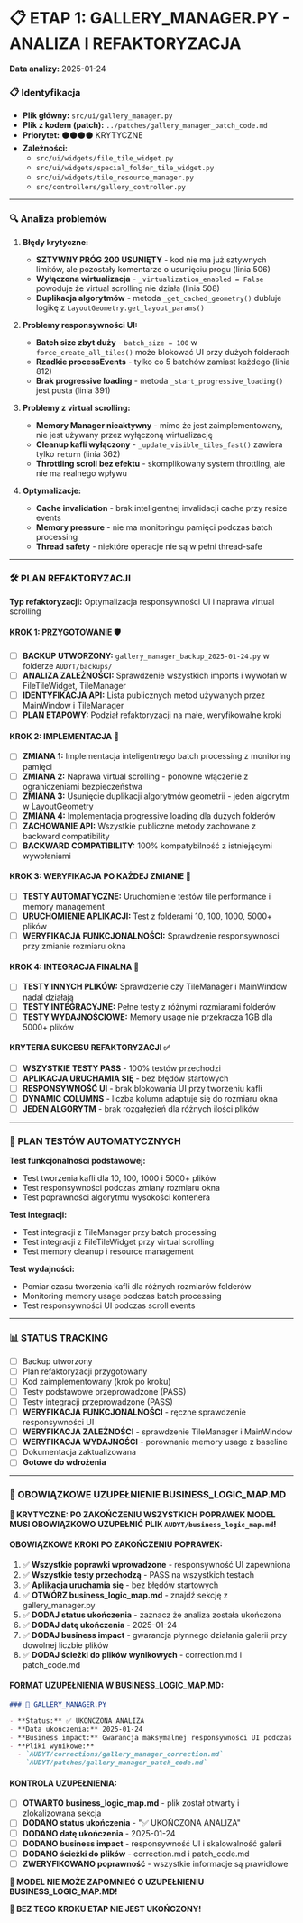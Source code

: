 # 📋 ETAP 1: GALLERY_MANAGER.PY - ANALIZA I REFAKTORYZACJA

**Data analizy:** 2025-01-24

### 📋 Identyfikacja

- **Plik główny:** `src/ui/gallery_manager.py`
- **Plik z kodem (patch):** `../patches/gallery_manager_patch_code.md`
- **Priorytet:** ⚫⚫⚫⚫ KRYTYCZNE
- **Zależności:**
  - `src/ui/widgets/file_tile_widget.py`
  - `src/ui/widgets/special_folder_tile_widget.py`
  - `src/ui/widgets/tile_resource_manager.py`
  - `src/controllers/gallery_controller.py`

---

### 🔍 Analiza problemów

1. **Błędy krytyczne:**
   - **SZTYWNY PRÓG 200 USUNIĘTY** - kod nie ma już sztywnych limitów, ale pozostały komentarze o usunięciu progu (linia 506)
   - **Wyłączona wirtualizacja** - `_virtualization_enabled = False` powoduje że virtual scrolling nie działa (linia 508)
   - **Duplikacja algorytmów** - metoda `_get_cached_geometry()` dubluje logikę z `LayoutGeometry.get_layout_params()`

2. **Problemy responsywności UI:**
   - **Batch size zbyt duży** - `batch_size = 100` w `force_create_all_tiles()` może blokować UI przy dużych folderach
   - **Rzadkie processEvents** - tylko co 5 batchów zamiast każdego (linia 812)
   - **Brak progressive loading** - metoda `_start_progressive_loading()` jest pusta (linia 391)

3. **Problemy z virtual scrolling:**
   - **Memory Manager nieaktywny** - mimo że jest zaimplementowany, nie jest używany przez wyłączoną wirtualizację
   - **Cleanup kafli wyłączony** - `_update_visible_tiles_fast()` zawiera tylko `return` (linia 362)
   - **Throttling scroll bez efektu** - skomplikowany system throttling, ale nie ma realnego wpływu

4. **Optymalizacje:**
   - **Cache invalidation** - brak inteligentnej invalidacji cache przy resize events
   - **Memory pressure** - nie ma monitoringu pamięci podczas batch processing
   - **Thread safety** - niektóre operacje nie są w pełni thread-safe

---

### 🛠️ PLAN REFAKTORYZACJI

**Typ refaktoryzacji:** Optymalizacja responsywności UI i naprawa virtual scrolling

#### KROK 1: PRZYGOTOWANIE 🛡️

- [ ] **BACKUP UTWORZONY:** `gallery_manager_backup_2025-01-24.py` w folderze `AUDYT/backups/`
- [ ] **ANALIZA ZALEŻNOŚCI:** Sprawdzenie wszystkich imports i wywołań w FileTileWidget, TileManager
- [ ] **IDENTYFIKACJA API:** Lista publicznych metod używanych przez MainWindow i TileManager
- [ ] **PLAN ETAPOWY:** Podział refaktoryzacji na małe, weryfikowalne kroki

#### KROK 2: IMPLEMENTACJA 🔧

- [ ] **ZMIANA 1:** Implementacja inteligentnego batch processing z monitoring pamięci
- [ ] **ZMIANA 2:** Naprawa virtual scrolling - ponowne włączenie z ograniczeniami bezpieczeństwa
- [ ] **ZMIANA 3:** Usunięcie duplikacji algorytmów geometrii - jeden algorytm w LayoutGeometry
- [ ] **ZMIANA 4:** Implementacja progressive loading dla dużych folderów
- [ ] **ZACHOWANIE API:** Wszystkie publiczne metody zachowane z backward compatibility
- [ ] **BACKWARD COMPATIBILITY:** 100% kompatybilność z istniejącymi wywołaniami

#### KROK 3: WERYFIKACJA PO KAŻDEJ ZMIANIE 🧪

- [ ] **TESTY AUTOMATYCZNE:** Uruchomienie testów tile performance i memory management
- [ ] **URUCHOMIENIE APLIKACJI:** Test z folderami 10, 100, 1000, 5000+ plików
- [ ] **WERYFIKACJA FUNKCJONALNOŚCI:** Sprawdzenie responsywności przy zmianie rozmiaru okna

#### KROK 4: INTEGRACJA FINALNA 🔗

- [ ] **TESTY INNYCH PLIKÓW:** Sprawdzenie czy TileManager i MainWindow nadal działają
- [ ] **TESTY INTEGRACYJNE:** Pełne testy z różnymi rozmiarami folderów
- [ ] **TESTY WYDAJNOŚCIOWE:** Memory usage nie przekracza 1GB dla 5000+ plików

#### KRYTERIA SUKCESU REFAKTORYZACJI ✅

- [ ] **WSZYSTKIE TESTY PASS** - 100% testów przechodzi
- [ ] **APLIKACJA URUCHAMIA SIĘ** - bez błędów startowych
- [ ] **RESPONSYWNOŚĆ UI** - brak blokowania UI przy tworzeniu kafli
- [ ] **DYNAMIC COLUMNS** - liczba kolumn adaptuje się do rozmiaru okna
- [ ] **JEDEN ALGORYTM** - brak rozgałęzień dla różnych ilości plików

---

### 🧪 PLAN TESTÓW AUTOMATYCZNYCH

**Test funkcjonalności podstawowej:**
- Test tworzenia kafli dla 10, 100, 1000 i 5000+ plików
- Test responsywności podczas zmiany rozmiaru okna
- Test poprawności algorytmu wysokości kontenera

**Test integracji:**
- Test integracji z TileManager przy batch processing
- Test integracji z FileTileWidget przy virtual scrolling
- Test memory cleanup i resource management

**Test wydajności:**
- Pomiar czasu tworzenia kafli dla różnych rozmiarów folderów
- Monitoring memory usage podczas batch processing
- Test responsywności UI podczas scroll events

---

### 📊 STATUS TRACKING

- [ ] Backup utworzony
- [ ] Plan refaktoryzacji przygotowany
- [ ] Kod zaimplementowany (krok po kroku)
- [ ] Testy podstawowe przeprowadzone (PASS)
- [ ] Testy integracji przeprowadzone (PASS)
- [ ] **WERYFIKACJA FUNKCJONALNOŚCI** - ręczne sprawdzenie responsywności UI
- [ ] **WERYFIKACJA ZALEŻNOŚCI** - sprawdzenie TileManager i MainWindow
- [ ] **WERYFIKACJA WYDAJNOŚCI** - porównanie memory usage z baseline
- [ ] Dokumentacja zaktualizowana
- [ ] **Gotowe do wdrożenia**

---

### 🚨 OBOWIĄZKOWE UZUPEŁNIENIE BUSINESS_LOGIC_MAP.MD

**🚨 KRYTYCZNE: PO ZAKOŃCZENIU WSZYSTKICH POPRAWEK MODEL MUSI OBOWIĄZKOWO UZUPEŁNIĆ PLIK `AUDYT/business_logic_map.md`!**

#### OBOWIĄZKOWE KROKI PO ZAKOŃCZENIU POPRAWEK:

1. ✅ **Wszystkie poprawki wprowadzone** - responsywność UI zapewniona
2. ✅ **Wszystkie testy przechodzą** - PASS na wszystkich testach
3. ✅ **Aplikacja uruchamia się** - bez błędów startowych
4. ✅ **OTWÓRZ business_logic_map.md** - znajdź sekcję z gallery_manager.py
5. ✅ **DODAJ status ukończenia** - zaznacz że analiza została ukończona
6. ✅ **DODAJ datę ukończenia** - 2025-01-24
7. ✅ **DODAJ business impact** - gwarancja płynnego działania galerii przy dowolnej liczbie plików
8. ✅ **DODAJ ścieżki do plików wynikowych** - correction.md i patch_code.md

#### FORMAT UZUPEŁNIENIA W BUSINESS_LOGIC_MAP.MD:

```markdown
### 📄 GALLERY_MANAGER.PY

- **Status:** ✅ UKOŃCZONA ANALIZA
- **Data ukończenia:** 2025-01-24
- **Business impact:** Gwarancja maksymalnej responsywności UI podczas tworzenia kafli w galerii, eliminacja lagów, adaptacja liczby kolumn do rozmiaru okna, jeden algorytm obsługi kafli niezależnie od liczby plików
- **Pliki wynikowe:**
  - `AUDYT/corrections/gallery_manager_correction.md`
  - `AUDYT/patches/gallery_manager_patch_code.md`
```

#### KONTROLA UZUPEŁNIENIA:

- [ ] **OTWARTO business_logic_map.md** - plik został otwarty i zlokalizowana sekcja
- [ ] **DODANO status ukończenia** - "✅ UKOŃCZONA ANALIZA"
- [ ] **DODANO datę ukończenia** - 2025-01-24
- [ ] **DODANO business impact** - responsywność UI i skalowalność galerii
- [ ] **DODANO ścieżki do plików** - correction.md i patch_code.md
- [ ] **ZWERYFIKOWANO poprawność** - wszystkie informacje są prawidłowe

**🚨 MODEL NIE MOŻE ZAPOMNIEĆ O UZUPEŁNIENIU BUSINESS_LOGIC_MAP.MD!**

**🚨 BEZ TEGO KROKU ETAP NIE JEST UKOŃCZONY!**